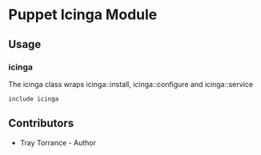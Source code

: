 # Puppet Icinga Module

## Usage

### icinga
The icinga class wraps icinga::install, icinga::configure and icinga::service

    include icinga

## Contributors
  * Tray Torrance - Author

